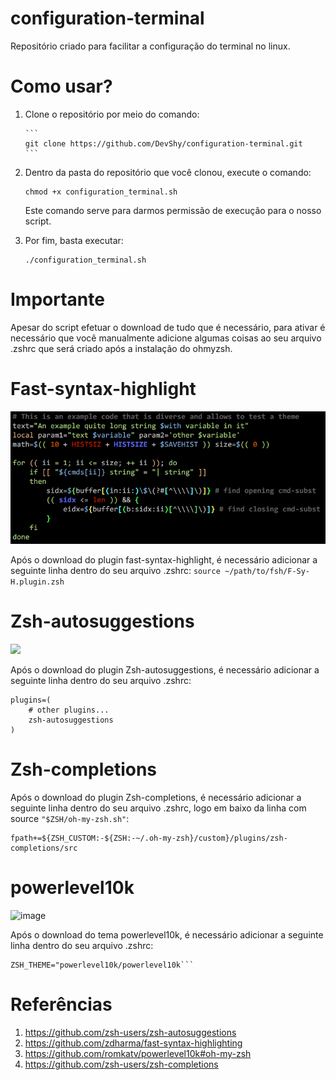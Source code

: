 # configuration-terminal

Repositório criado para facilitar a configuração do terminal no linux.

# Como usar?

1.  Clone o repositório por meio do comando:

        ```
        git clone https://github.com/DevShy/configuration-terminal.git
        ```

2.  Dentro da pasta do repositório que você clonou, execute o comando:

    ```
    chmod +x configuration_terminal.sh
    ```

    Este comando serve para darmos permissão de execução para o nosso script.

3.  Por fim, basta executar:

    ```
    ./configuration_terminal.sh
    ```

# Importante

Apesar do script efetuar o download de tudo que é necessário, para ativar é necessário que você manualmente adicione algumas coisas ao seu arquivo .zshrc que será criado após a instalação do ohmyzsh.

# Fast-syntax-highlight

![image](https://raw.githubusercontent.com/z-shell/F-Sy-H/main/docs/images/theme.png)

Após o download do plugin fast-syntax-highlight, é necessário adicionar a seguinte linha dentro do seu arquivo .zshrc:
`source ~/path/to/fsh/F-Sy-H.plugin.zsh`

# Zsh-autosuggestions

<a href="https://asciinema.org/a/37390" target="_blank"><img src="https://asciinema.org/a/37390.png" width="400" /></a>

Após o download do plugin Zsh-autosuggestions, é necessário adicionar a seguinte linha dentro do seu arquivo .zshrc:

```
plugins=(
    # other plugins...
    zsh-autosuggestions
)
```

# Zsh-completions

Após o download do plugin Zsh-completions, é necessário adicionar a seguinte linha dentro do seu arquivo .zshrc, logo em baixo da linha com source `"$ZSH/oh-my-zsh.sh"`:

```
fpath+=${ZSH_CUSTOM:-${ZSH:-~/.oh-my-zsh}/custom}/plugins/zsh-completions/src
```

# powerlevel10k

![image](https://raw.githubusercontent.com/romkatv/powerlevel10k-media/master/powerline-imperfections.png)

Após o download do tema powerlevel10k, é necessário adicionar a seguinte linha dentro do seu arquivo .zshrc:

````
ZSH_THEME="powerlevel10k/powerlevel10k```
````

# Referências

1. https://github.com/zsh-users/zsh-autosuggestions
2. https://github.com/zdharma/fast-syntax-highlighting
3. https://github.com/romkatv/powerlevel10k#oh-my-zsh
4. https://github.com/zsh-users/zsh-completions
